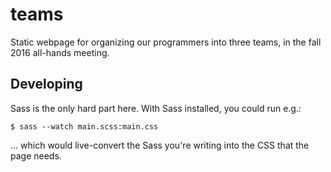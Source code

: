 # teams

Static webpage for organizing our programmers into three teams, in the fall 2016 all-hands meeting.

## Developing

Sass is the only hard part here. With Sass installed, you could run e.g.:

```
$ sass --watch main.scss:main.css
```

... which would live-convert the Sass you're writing into the CSS that the page needs.
